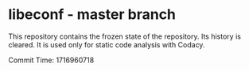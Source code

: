 # libeconf - master branch

This repository contains the frozen state of the repository.
Its history is cleared. It is used only for static code
analysis with Codacy.

Commit Time: 1716960718